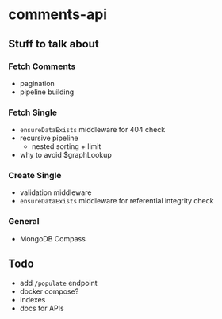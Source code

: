 # comments-api

## Stuff to talk about

### Fetch Comments
- pagination
- pipeline building

### Fetch Single
- `ensureDataExists` middleware for 404 check
- recursive pipeline
    - nested sorting + limit
- why to avoid $graphLookup

### Create Single
- validation middleware
- `ensureDataExists` middleware for referential integrity check

### General
- MongoDB Compass

## Todo
- add `/populate` endpoint
- docker compose?
- indexes
- docs for APIs
